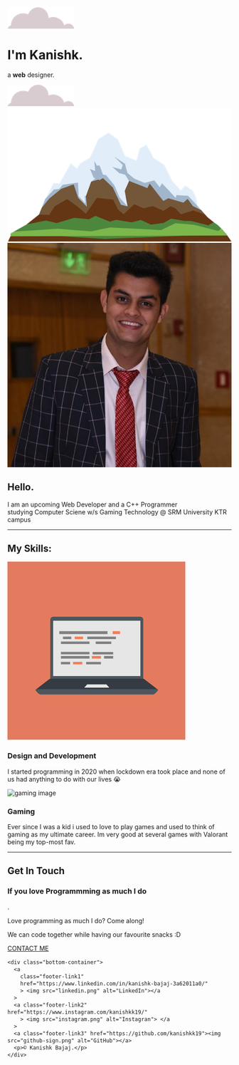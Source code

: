 <!DOCTYPE html>
<html lang="en">
  <head>
    <meta charset="UTF-8" />
    <meta http-equiv="X-UA-Compatible" content="IE=edge" />
    <meta name="viewport" content="width=device-width, initial-scale=1.0" />
    <title>Kanishk Bajaj</title>
    <link rel="stylesheet" href="styles.css" />
    <link rel="icon" href="favicon.ico" />
    <link rel="preconnect" href="https://fonts.googleapis.com" />
    <link rel="preconnect" href="https://fonts.gstatic.com" crossorigin />
    <link
      href="https://fonts.googleapis.com/css2?family=Dancing+Script:wght@700&family=Gochi+Hand&family=Indie+Flower&family=Pacifico&family=WindSong:wght@500&display=swap"
      rel="stylesheet"
    />
    <link rel="preconnect" href="https://fonts.googleapis.com" />
    <link rel="preconnect" href="https://fonts.gstatic.com" crossorigin />
    <link
      href="https://fonts.googleapis.com/css2?family=Dancing+Script:wght@700&family=Gochi+Hand&family=Indie+Flower&family=Pacifico&family=WindSong:wght@500&display=swap"
      rel="stylesheet">
      <link rel="preconnect" href="https://fonts.googleapis.com">
<link rel="preconnect" href="https://fonts.gstatic.com" crossorigin>
<link href="https://fonts.googleapis.com/css2?family=Pacifico&display=swap" rel="stylesheet">
    
  </head>

  <body>
    <div class="TopContainer">
      <img class="top-cloud" src="cloud.png" alt="cloud image" />
      <h1>I'm Kanishk.</h1>
      <p>a <strong>web</strong>  designer.</p>
      <img class="bottom-cloud" src="cloud.png" alt="cloud image" />
      <img src="mountain.png" alt="mountain image" />
    </div>
    <div class="middle-container">
      <div class="profile">
        <img src="me.jpeg" alt="Me" />
        <h2>Hello.</h2>
        <p>I am an upcoming Web Developer and a C++ Programmer 
         <br> studying Computer Sciene w/s Gaming Technology @ SRM University KTR campus </p>
      </div>
      <hr />
      <div class="skills">
        <h2>My Skills:</h2>
        <div class="skill-row1">
          <img class="" src="computer.png" alt="computer/coding image" />
          <h3>Design and Development</h3>
          <p>
            I started programming in 2020 when lockdown era took place and none of us had anything to do with our lives 😭
          </p>
        </div>
        <div class="skill-row2">
          <img class="" src="https://encrypted-tbn0.gstatic.com/images?q=tbn:ANd9GcRzI5huTlhFHhqqd6KST-7-CAmOLWdlDa2QQMlwvpxyn3Z72Tyk7c5gpDIkDaYuxUsmEtE&usqp=CAU" alt="gaming image" />
          <h3>Gaming</h3>
          <p>
           Ever since I was a kid i used to love to play games and used to think of gaming as my ultimate career.
           Im very good at several games with Valorant being my top-most fav.
          </p>
        </div>
      </div>
      <hr />
      <div class="contact-me">
        <h2>Get In Touch</h2>
        <h3>If you love Programmming as much I do</h3>.</h3>
        <p>
          Love programming as much I do? Come along! 
          <p> We can code together while having our favourite snacks :D </p>
        </p>
        <a class="btn" href="mailto:kannu1904@email.com">CONTACT ME</a>
      </div>
    </div>

    <div class="bottom-container">
      <a
        class="footer-link1"
        href="https://www.linkedin.com/in/kanishk-bajaj-3a62011a0/"
        > <img src="linkedin.png" alt="LinkedIn"></a
      >
      <a class="footer-link2"  href="https://www.instagram.com/kanishkk19/"
        > <img src="instagram.png" alt="Instagran"> </a
      >
      <a class="footer-link3" href="https://github.com/kanishkk19"><img src="github-sign.png" alt="GitHub"></a>
      <p>© Kanishk Bajaj.</p>
    </div>
  </body>
</html>
